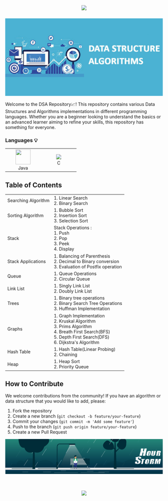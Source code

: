 <h1 align="center">
    <img src="https://readme-typing-svg.herokuapp.com/?font=Righteous&size=35&center=true&color=c8f707&vCenter=true&width=500&height=70&duration=4000&lines=Data+Structures+Algorithms"/>
</h1>

<p align="center">
  <img src="https://github.com/hiteshpatil2005/Data-Structures-Algorithm/blob/main/img/New%20Project%20(11)(130).jpg" alt="DSA Repository">
</p>

Welcome to the DSA Repository📈! This repository contains various Data Structures and Algorithms implementations in different programming languages. Whether you are a beginner looking to understand the basics or an advanced learner aiming to refine your skills, this repository has something for everyone.<br>
### Languages 💡
  <table>
    <tr>
        <td align="center" width="100">
            <a href="https://skillicons.dev">
            <img src="https://github.com/duyu09/Duyu09/assets/92843163/9fd67c91-6e7d-42fc-b588-86e506676d14" width="48" height="48" />
            </a>
            <br>Java
        </td>
        <td align="center" width="100">
            <a href="https://skillicons.dev">
            <img src="https://skillicons.dev/icons?i=c" />
            </a>
            <br>C
        </td>
  </tr>
  </table>
  
## Table of Contents
<table>
  <tr>
    <td>Searching Algorithm</td>
    <td>1. Linear Search <br> 2. Binary Search</td>
  </tr>
  <tr>
    <td>Sorting Algorithm</td>
    <td>1. Bubble Sort <br> 2. Insertion Sort <br> 3. Selection Sort</td>
  </tr>
  <tr>
    <td>Stack</td>
    <td>Stack Operations :<br> 1. Push <br> 2. Pop <br> 3. Peek <br> 4. Display</td>
  </tr>
  <tr>
    <td>Stack Applications</td>
    <td>1. Balancing of Parenthesis <br>2. Decimal to Binary conversion <br> 3. Evaluation of Postfix operation</td>
  </tr>
  <tr>
    <td>Queue</td>
    <td>1. Queue Operations <br> 2. Circular Queue</td>
  </tr>
  <tr>
    <td>Link List</td>
    <td>1. Singly Link List <br> 2. Doubly Link List</td>
  </tr>
  <tr>
    <td>Trees</td>
    <td>1. Binary tree operations <br> 2. Binary Search Tree Operations <br> 3. Huffman Implementation</td>
  </tr>
  <tr>
    <td>Graphs</td>
    <td>1. Graph Implementation <br> 2. Kruskal Algorithm <br> 3. Prims Algorithm <br> 4. Breath First Search(BFS) <br> 5. Depth First Search(DFS) <br> 6. Dijkstra's Algorithm </td>
  </tr>
     <tr>
    <td>Hash Table</td>
    <td>1. Hash Table(Linear Probing) <br> 2. Chaining </td>
  </tr>
    <tr>
    <td>Heap</td>
    <td>1. Heap Sort <br> 2. Priority Queue </td>
  </tr>
</table>


## How to Contribute
We welcome contributions from the community! If you have an algorithm or data structure that you would like to add, please:
1. Fork the repository
2. Create a new branch (`git checkout -b feature/your-feature`)
3. Commit your changes (`git commit -m 'Add some feature'`)
4. Push to the branch (`git push origin feature/your-feature`)
5. Create a new Pull Request

<p align="center">
  <img src="https://github.com/hiteshpatil2005/hiteshpatil2005/blob/main/Assest/HourStorm.gif">
</p>
<h1 align="center">
    <img src="https://readme-typing-svg.herokuapp.com/?font=Righteous&size=35&color=c8f707&center=true&vCenter=true&width=500&height=70&duration=4000&lines=😊+HAPPY+CODING+😊"/>
</h1>
